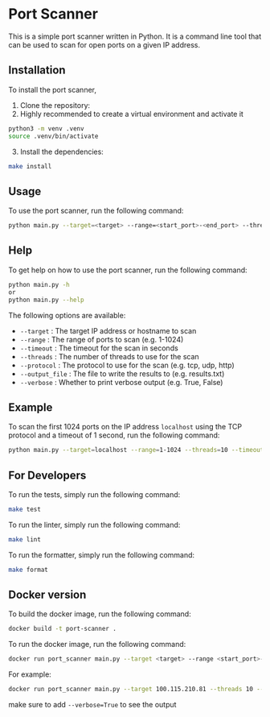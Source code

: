 # Port Scanner

This is a simple port scanner written in Python. It is a command line tool that can be used to scan for open ports on a given IP address.

## Installation

To install the port scanner,

1. Clone the repository:
2. Highly recommended to create a virtual environment and activate it
```bash
python3 -m venv .venv
source .venv/bin/activate
```
3. Install the dependencies:

```bash
make install
```

## Usage

To use the port scanner, run the following command:

```bash
python main.py --target=<target> --range=<start_port>-<end_port> --threads=<number_of_threads> --timeout=<timeout> --protocol=<protocol> --output_file=<output_file> --verbose=<verbose>
```

## Help

To get help on how to use the port scanner, run the following command:

```bash
python main.py -h
or 
python main.py --help
```

The following options are available:

- `--target` : The target IP address or hostname to scan
- `--range` : The range of ports to scan (e.g. 1-1024)
- `--timeout` : The timeout for the scan in seconds
- `--threads` : The number of threads to use for the scan
- `--protocol` : The protocol to use for the scan (e.g. tcp, udp, http)
- `--output_file` : The file to write the results to (e.g. results.txt)
- `--verbose` : Whether to print verbose output (e.g. True, False)

## Example

To scan the first 1024 ports on the IP address `localhost` using the TCP protocol and a timeout of 1 second, run the following command:

```bash
python main.py --target=localhost --range=1-1024 --threads=10 --timeout=1 --protocol=tcp --output_file=results.txt --verbose=True
```

## For Developers

To run the tests, simply run the following command:

```bash
make test
```

To run the linter, simply run the following command:

```bash
make lint
```

To run the formatter, simply run the following command:

```bash
make format
```

## Docker version

To build the docker image, run the following command:

```bash
docker build -t port-scanner .
```

To run the docker image, run the following command:

```bash
docker run port_scanner main.py --target <target> --range <start_port>-<end_port> --threads <number_of_threads> --timeout <timeout> --protocol <protocol> --output_file <output_file> --verbose <verbose>
```

For example:

```bash
docker run port_scanner main.py --target 100.115.210.81 --threads 10 --range 1-100 --verbose true
```
make sure to add `--verbose=True` to see the output
